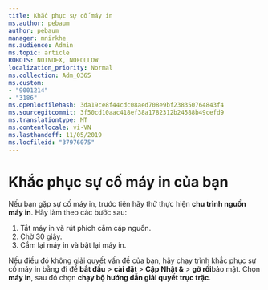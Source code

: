 ```yaml
---
title: Khắc phục sự cố máy in
ms.author: pebaum
author: pebaum
manager: mnirkhe
ms.audience: Admin
ms.topic: article
ROBOTS: NOINDEX, NOFOLLOW
localization_priority: Normal
ms.collection: Adm_O365
ms.custom:
- "9001214"
- "3186"
ms.openlocfilehash: 3da19ce8f44cdc08aed708e9bf238350764843f4
ms.sourcegitcommit: 3f50cd10aac418ef38a1782312b24588b49cefd9
ms.translationtype: MT
ms.contentlocale: vi-VN
ms.lasthandoff: 11/05/2019
ms.locfileid: "37976075"
---
```

# <a name="troubleshoot-your-printer"></a>Khắc phục sự cố máy in của bạn

Nếu bạn gặp sự cố máy in, trước tiên hãy thử thực hiện **chu trình nguồn máy in**. Hãy làm theo các bước sau:

1. Tắt máy in và rút phích cắm cáp nguồn.
2. Chờ 30 giây.
3. Cắm lại máy in và bật lại máy in.

Nếu điều đó không giải quyết vấn đề của bạn, hãy chạy trình khắc phục sự cố máy in bằng đi để **bắt đầu** > **cài đặt** > **Cập Nhật &** > **gỡ rối**bảo mật. Chọn **máy in**, sau đó chọn **chạy bộ hướng dẫn giải quyết trục trặc**.